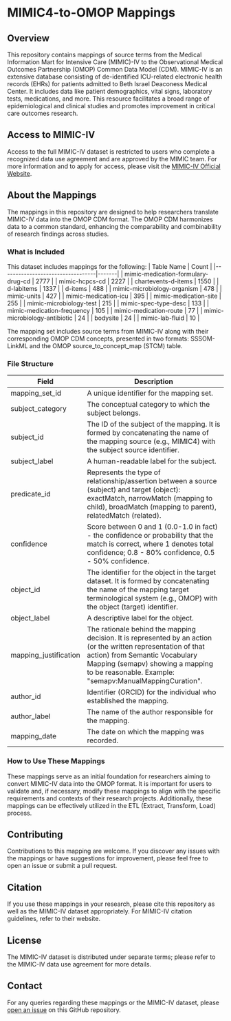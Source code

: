 # MIMIC4-to-OMOP Mappings

## Overview

This repository contains mappings of source terms from the Medical Information Mart for Intensive Care (MIMIC)-IV to the Observational Medical Outcomes Partnership (OMOP) Common Data Model (CDM). MIMIC-IV is an extensive database consisting of de-identified ICU-related electronic health records (EHRs) for patients admitted to Beth Israel Deaconess Medical Center. It includes data like patient demographics, vital signs, laboratory tests, medications, and more. This resource facilitates a broad range of epidemiological and clinical studies and promotes improvement in critical care outcomes research.

## Access to MIMIC-IV

Access to the full MIMIC-IV dataset is restricted to users who complete a recognized data use agreement and are approved by the MIMIC team. For more information and to apply for access, please visit the [MIMIC-IV Official Website](https://mimic.mit.edu/).

## About the Mappings

The mappings in this repository are designed to help researchers translate MIMIC-IV data into the OMOP CDM format. The OMOP CDM harmonizes data to a common standard, enhancing the comparability and combinability of research findings across studies. 

### What is Included

This dataset includes mappings for the following:
| Table Name                       | Count |
|----------------------------------|-------|
| mimic-medication-formulary-drug-cd | 2777  |
| mimic-hcpcs-cd                    | 2227  |
| chartevents-d-items               | 1550  |
| d-labitems                        | 1337  |
| d-items                           | 488   |
| mimic-microbiology-organism       | 478   |
| mimic-units                       | 427   |
| mimic-medication-icu              | 395   |
| mimic-medication-site             | 255   |
| mimic-microbiology-test           | 215   |
| mimic-spec-type-desc              | 133   |
| mimic-medication-frequency        | 105   |
| mimic-medication-route            | 77    |
| mimic-microbiology-antibiotic     | 24    |
| bodysite                          | 24    |
| mimic-lab-fluid                   | 10    |

The  mapping set includes source terms from MIMIC-IV along with their corresponding OMOP CDM concepts, presented in two formats: SSSOM-LinkML and the OMOP source_to_concept_map (STCM) table.

### File Structure

| Field                | Description                                                                                                                                                                                     |
|----------------------|-------------------------------------------------------------------------------------------------------------------------------------------------------------------------------------------------|
| mapping_set_id       | A unique identifier for the mapping set.                                                                                                                                                        |
| subject_category     | The conceptual category to which the subject belongs.                                                                                               |
| subject_id           | The ID of the subject of the mapping. It is formed by concatenating the name of the mapping source (e.g., MIMIC4) with the subject source identifier.                  |
| subject_label        | A human-readable label for the subject.                                                                                                                                   |
| predicate_id         | Represents the type of relationship/assertion between a source (subject) and target (object): exactMatch, narrowMatch (mapping to child), broadMatch (mapping to parent), relatedMatch (related). |
| confidence           | Score between 0 and 1 (0.0-1.0 in fact) - the confidence or probability that the match is correct, where 1 denotes total confidence; 0.8 - 80% confidence, 0.5 - 50% confidence.                |
| object_id            | The identifier for the object in the target dataset. It is formed by concatenating the name of the mapping target terminological system (e.g., OMOP) with the object (target) identifier.         |
| object_label         | A descriptive label for the object.                                                                                                                                                             |
| mapping_justification| The rationale behind the mapping decision. It is represented by an action (or the written representation of that action) from Semantic Vocabulary Mapping (semapv) showing a mapping to be reasonable. Example: "semapv:ManualMappingCuration". |
| author_id            | Identifier (ORCID) for the individual who established the mapping.                                                                                          |
| author_label         | The name of the author responsible for the mapping.                                                                                                                                             |
| mapping_date         | The date on which the mapping was recorded.                                                                                                                                                    |


### How to Use These Mappings

These mappings serve as an initial foundation for researchers aiming to convert MIMIC-IV data into the OMOP format. It is important for users to validate and, if necessary, modify these mappings to align with the specific requirements and contexts of their research projects. Additionally, these mappings can be effectively utilized in the ETL (Extract, Transform, Load) process.

## Contributing

Contributions to this mapping are welcome. If you discover any issues with the mappings or have suggestions for improvement, please feel free to open an issue or submit a pull request.

## Citation

If you use these mappings in your research, please cite this repository as well as the MIMIC-IV dataset appropriately. For MIMIC-IV citation guidelines, refer to their website.

## License

The MIMIC-IV dataset is distributed under separate terms; please refer to the MIMIC-IV data use agreement for more details.

## Contact

For any queries regarding these mappings or the MIMIC-IV dataset, please [open an issue](https://github.com/chorus-ai/chorus-mapping/issues) on this GitHub repository.


